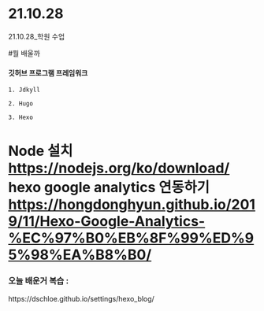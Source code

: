 # 21.10.28
21.10.28_학원 수업
<br>


#뭘 배울까


<h4> 깃허브 프로그램 프레임워크 </h4>

    1. Jdkyll

    2. Hugo

    3. Hexo


Node 설치 https://nodejs.org/ko/download/ <br>
hexo google analytics 연동하기 <br>
https://hongdonghyun.github.io/2019/11/Hexo-Google-Analytics-%EC%97%B0%EB%8F%99%ED%95%98%EA%B8%B0/
= 


<h3>오늘 배운거 복습 :</h3>
https://dschloe.github.io/settings/hexo_blog/